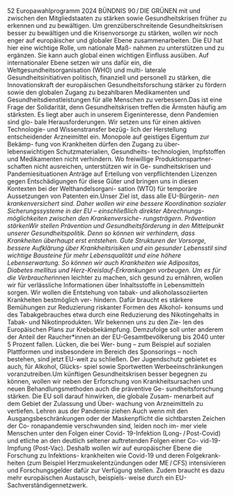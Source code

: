 52
Europawahlprogramm 2024
BÜNDNIS 90 / DIE GRÜNEN 
mit und zwischen den Mitgliedstaaten zu stärken 
sowie Gesundheitskrisen früher zu erkennen und 
zu bewältigen.
Um grenzüberschreitende Gesundheitskrisen 
besser zu bewältigen und die Krisenvorsorge zu 
stärken, wollen wir noch enger auf europäischer 
und globaler Ebene zusammenarbeiten. Die EU 
hat hier eine wichtige Rolle, um nationale Maß-
nahmen zu unterstützen und zu ergänzen. Sie kann 
auch global einen wichtigen Einfluss ausüben. Auf 
internationaler Ebene setzen wir uns dafür ein, die 
Weltgesundheitsorganisation (WHO) und multi-
laterale Gesundheitsinitiativen politisch, finanziell 
und personell zu stärken, die Innovationskraft der 
europäischen Gesundheitsforschung stärker zu 
fördern sowie den globalen Zugang zu bezahlbaren 
Medikamenten und Gesundheitsdienstleistungen 
für alle Menschen zu verbessern.Das ist eine Frage 
der Solidarität, denn Gesundheitskrisen treffen die 
Ärmsten häufig am stärksten. Es liegt aber auch in 
unserem Eigeninteresse, denn Pandemien sind glo-
bale Herausforderungen. Wir setzen uns für einen 
aktiven Technologie- und Wissenstransfer bezüg-
lich der Herstellung entscheidender Arzneimittel 
ein. Monopole auf geistiges Eigentum zur Bekämp-
fung von Krankheiten dürfen den Zugang zu über-
lebenswichtigen Schutzmaterialien, Gesundheits-
technologien, Impfstoffen und Medikamenten nicht 
verhindern. Wo freiwillige Produktionspartner-
schaften nicht ausreichen, unterstützen wir in Ge-
sundheitskrisen und Pandemiesituationen Anträge 
auf Erteilung von verpflichtenden Lizenzen gegen 
Entschädigungen für diese Güter und bringen uns 
in diesen Kontexten bei der Welthandelsorgani-
sation (WTO) für temporäre Aussetzungen von 
Patenten ein.Unser Ziel ist, dass alle EU-Bürger*in-
nen krankenversichert sind. Daher wollen wir eine 
bessere Koordination sozialer Sicherungssysteme 
in der EU – einschließlich direkter Abrechnungs-
möglichkeiten zwischen den Krankenversiche-
rungsträgern.
Prävention stärkenWir stellen Prävention und 
Gesundheitsförderung in den Mittelpunkt unserer 
Gesundheitspolitik. Denn so können wir verhindern, 
dass Krankheiten überhaupt erst entstehen. Gute 
Strukturen der Vorsorge, bessere Aufklärung über 
Krankheitsrisiken und ein gesunder Lebensstil sind 
wichtige Bausteine für mehr Lebensqualität und 
eine höhere Lebenserwartung. So können wir auch 
Krankheiten wie Adipositas, Diabetes mellitus und 
Herz-Kreislauf-Erkrankungen vorbeugen. Um es 
für die Verbraucher*innen leichter zu machen, sich 
gesund zu ernähren, wollen wir für verlässliche 
Informationen über Inhaltsstoffe in Lebensmitteln 
sorgen. Wir wollen die Entstehung von tabak- und 
alkoholassoziierten Krankheiten bestmöglich ver-
hindern. Dafür braucht es stärkere Bemühungen 
zur Reduzierung riskanter Formen des Alkohol-
konsums und des Tabakgebrauches etwa durch 
eine Reduzierung des Nikotingehalts in Tabak- und 
Nikotinprodukten. Wir bekennen uns zu den Zie-
len des Europäischen Plans zur Krebsbekämpfung. 
Demzufolge soll unter anderem der Anteil der 
Raucher*innen an der EU-Gesamtbevölkerung bis 
2040 unter 5 Prozent fallen. Lücken, die bei Wer-
bung – zum Beispiel auf sozialen Plattformen und 
insbesondere im Bereich des Sponsorings – noch 
bestehen, sind jetzt EU-weit zu schließen. Der 
Jugendschutz gebietet es auch, für Alkohol, Glücks-
spiel sowie Sportwetten Werbeeinschränkungen 
voranzutreiben.Um künftigen Gesundheitskrisen 
besser begegnen zu können, wollen wir neben der 
Erforschung von Krankheitsursachen und neuen 
Behandlungsmethoden auch die präventive Ge-
sundheitsforschung stärken.
Die EU soll darauf hinwirken, die globale Zusam-
menarbeit auf dem Gebiet der Zulassung und Über-
wachung von Arzneimitteln zu vertiefen.
Lehren aus der Pandemie ziehen
Auch wenn mit den Ausgangsbeschränkungen oder 
der Maskenpflicht die sichtbarsten Zeichen der Co-
ronapandemie verschwunden sind, leiden noch im-
mer viele Menschen unter den Folgen einer Covid-
19-Infektion (Long- / Post-Covid) und etliche an den 
deutlich seltener auftretenden Folgen einer Co-
vid-19-Impfung (Post-Vac). Deshalb wollen wir auf 
europäischer Ebene die Forschung zu Infektions-
krankheiten wie Covid-19 und deren Folgekrank-
heiten (zum Beispiel Herzmuskelentzündungen 
oder ME / CFS) intensivieren und Forschungsgelder 
dafür zur Verfügung stellen. Zudem braucht es 
dazu mehr europäischen Austausch, beispiels-
weise durch ein EU-Sachverständigennetzwerk. 
